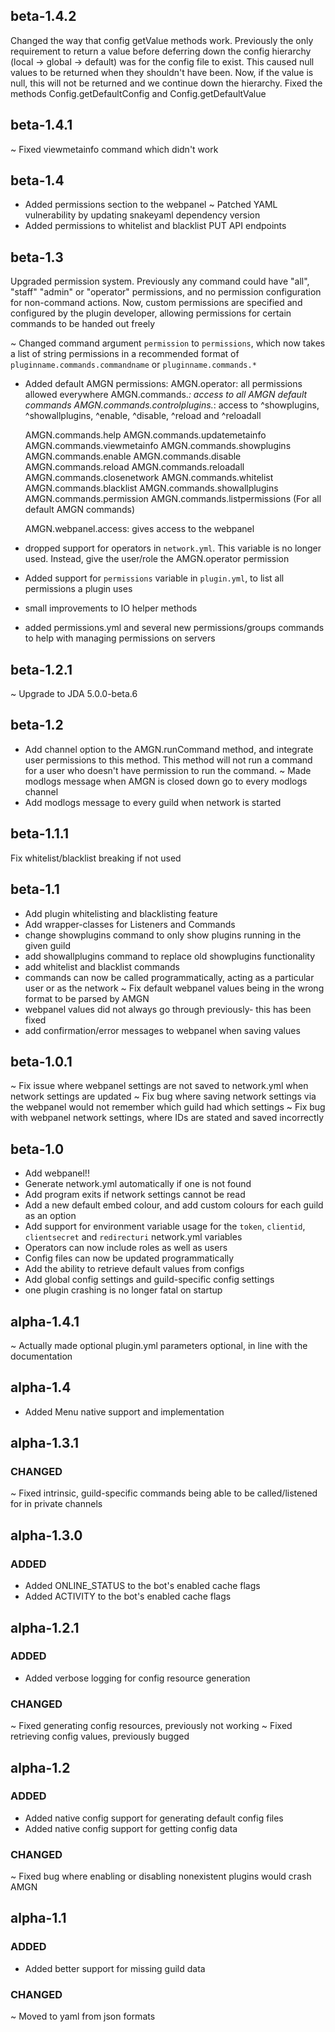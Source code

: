 ## beta-1.4.2
Changed the way that config getValue methods work. Previously the only requirement to return a value before deferring down the config hierarchy (local -> global -> default) was for the config file to exist. This caused null values to be returned when they shouldn't have been. Now, if the value is null, this will not be returned and we continue down the hierarchy.
Fixed the methods Config.getDefaultConfig and Config.getDefaultValue

## beta-1.4.1
~ Fixed viewmetainfo command which didn't work

## beta-1.4
+ Added permissions section to the webpanel
~ Patched YAML vulnerability by updating snakeyaml dependency version
+ Added permissions to whitelist and blacklist PUT API endpoints

## beta-1.3
Upgraded permission system. Previously any command could have "all", "staff" "admin" or "operator" permissions, and no permission configuration for non-command actions. Now, custom permissions are specified and configured by the plugin developer, allowing permissions for certain commands to be handed out freely

~ Changed command argument `permission` to `permissions`, which now takes a list of string permissions in a recommended format of `pluginname.commands.commandname` or `pluginname.commands.*`

+ Added default AMGN permissions:
    AMGN.operator: all permissions allowed everywhere
    AMGN.commands.*: access to all AMGN default commands
    AMGN.commands.controlplugins.*: access to ^showplugins, ^showallplugins, ^enable, ^disable, ^reload and ^reloadall

    AMGN.commands.help
    AMGN.commands.updatemetainfo
    AMGN.commands.viewmetainfo
    AMGN.commands.showplugins
    AMGN.commands.enable
    AMGN.commands.disable
    AMGN.commands.reload
    AMGN.commands.reloadall
    AMGN.commands.closenetwork
    AMGN.commands.whitelist
    AMGN.commands.blacklist
    AMGN.commands.showallplugins
    AMGN.commands.permission
    AMGN.commands.listpermissions
    (For all default AMGN commands)

    AMGN.webpanel.access: gives access to the webpanel

- dropped support for operators in `network.yml`. This variable is no longer used. Instead, give the user/role the AMGN.operator permission

+ Added support for `permissions` variable in `plugin.yml`, to list all permissions a plugin uses

+ small improvements to IO helper methods

+ added permissions.yml and several new permissions/groups commands to help with managing permissions on servers

## beta-1.2.1
~ Upgrade to JDA 5.0.0-beta.6

## beta-1.2
+ Add channel option to the AMGN.runCommand method, and integrate user permissions to this method. This method will not run a command for a user who doesn't have permission to run the command.
~ Made modlogs message when AMGN is closed down go to every modlogs channel
+ Add modlogs message to every guild when network is started

## beta-1.1.1
Fix whitelist/blacklist breaking if not used

## beta-1.1
+ Add plugin whitelisting and blacklisting feature
+ Add wrapper-classes for Listeners and Commands
+ change showplugins command to only show plugins running in the given guild
+ add showallplugins command to replace old showplugins functionality
+ add whitelist and blacklist commands
+ commands can now be called programmatically, acting as a particular user or as the network
~ Fix default webpanel values being in the wrong format to be parsed by AMGN
+ webpanel values did not always go through previously- this has been fixed
+ add confirmation/error messages to webpanel when saving values

## beta-1.0.1
~ Fix issue where webpanel settings are not saved to network.yml when network settings are updated
~ Fix bug where saving network settings via the webpanel would not remember which guild had which settings
~ Fix bug with webpanel network settings, where IDs are stated and saved incorrectly


## beta-1.0
+ Add webpanel!!
+ Generate network.yml automatically if one is not found
+ Add program exits if network settings cannot be read
+ Add a new default embed colour, and add custom colours for each guild as an option
+ Add support for environment variable usage for the `token`, `clientid`, `clientsecret` and `redirecturi` network.yml variables
+ Operators can now include roles as well as users
+ Config files can now be updated programmatically
+ Add the ability to retrieve default values from configs
+ Add global config settings and guild-specific config settings
+ one plugin crashing is no longer fatal on startup

## alpha-1.4.1
~ Actually made optional plugin.yml parameters optional, in line with the documentation

## alpha-1.4
+ Added Menu native support and implementation

## alpha-1.3.1
### CHANGED
~ Fixed intrinsic, guild-specific commands being able to be called/listened for in private channels

## alpha-1.3.0
### ADDED
+ Added ONLINE_STATUS to the bot's enabled cache flags
+ Added ACTIVITY to the bot's enabled cache flags

## alpha-1.2.1
### ADDED
+ Added verbose logging for config resource generation

### CHANGED
~ Fixed generating config resources, previously not working
~ Fixed retrieving config values, previously bugged

## alpha-1.2
### ADDED
+ Added native config support for generating default config files
+ Added native config support for getting config data

### CHANGED
~ Fixed bug where enabling or disabling nonexistent plugins would crash AMGN

## alpha-1.1
### ADDED
+ Added better support for missing guild data

### CHANGED
~ Moved to yaml from json formats
